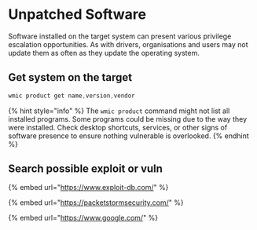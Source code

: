 # Unpatched Software

Software installed on the target system can present various privilege escalation opportunities. As with drivers, organisations and users may not update them as often as they update the operating system.

## Get system on the target

```powershell
wmic product get name,version,vendor
```

{% hint style="info" %}
The `wmic product` command might not list all installed programs. Some programs could be missing due to the way they were installed. Check desktop shortcuts, services, or other signs of software presence to ensure nothing vulnerable is overlooked.
{% endhint %}

## Search possible exploit or vuln

{% embed url="https://www.exploit-db.com/" %}

{% embed url="https://packetstormsecurity.com/" %}

{% embed url="https://www.google.com/" %}
